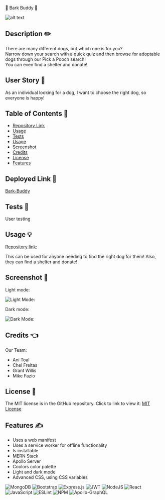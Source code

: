 🐶 Bark Buddy 🐶

![alt text](https://img.shields.io/badge/License-MIT-blue.svg)

## Description ✏️

There are many different dogs, but which one is for you? <br>
Narrow down your search with a quick quiz and then browse for adoptable dogs through our Pick a Pooch search!<br>
You can even find a shelter and donate!

## User Story 📖

As an individual looking for a dog,
I want to choose the right dog,
so everyone is happy!

## Table of Contents 📖

- [Repository Link](#link)
- [Usage](#usage)
- [Tests](#tests)
- [Usage](#usage)
- [Screenshot](#screenshot)
- [Credits](#credits)
- [License](#license)
- [Features](#features)

## Deployed Link 🔑

[Bark-Buddy](http://barkbuddy.workbytes.net/)

## Tests 🧪

User testing

## Usage &#128161;

[Repository link:](https://github.com/123sites/bark-buddy)

This can be used for anyone needing to find the right dog for them!
Also, they can find a shelter and donate!

## Screenshot 🎯

Light mode:

![Light Mode:](./client/public/home-light-mode.png)

Dark mode:

![Dark Mode:](./client/public/home-dark-mode.png)

## Credits 👈

Our Team:

- Ani Toal
- Chel Freitas
- Grant Willis
- Mike Fazio

## License 📝

The MIT license is in the GitHub repository. Click to link to view it:
[MIT License](https://github.com/123sites/bark-buddy/blob/main/LICENSE)

## Features ✍

- Uses a web manifest
- Uses a service worker for offline functionality
- Is installable
- MERN Stack
- Apollo Server
- Coolors color palette
- Light and dark mode
- Advanced CSS, using CSS variables

![MongoDB](https://img.shields.io/badge/MongoDB-%234ea94b.svg?style=for-the-badge&logo=mongodb&logoColor=white)
![Bootstrap](https://img.shields.io/badge/bootstrap-%238511FA.svg?style=for-the-badge&logo=bootstrap&logoColor=white)
![Express.js](https://img.shields.io/badge/express.js-%23404d59.svg?style=for-the-badge&logo=express&logoColor=%2361DAFB)
![JWT](https://img.shields.io/badge/JWT-black?style=for-the-badge&logo=JSON%20web%20tokens)
![NodeJS](https://img.shields.io/badge/node.js-6DA55F?style=for-the-badge&logo=node.js&logoColor=white)
![React](https://img.shields.io/badge/react-%2320232a.svg?style=for-the-badge&logo=react&logoColor=%2361DAFB)
![JavaScript](https://img.shields.io/badge/javascript-%23323330.svg?style=for-the-badge&logo=javascript&logoColor=%23F7DF1E)
![ESLint](https://img.shields.io/badge/ESLint-4B3263?style=for-the-badge&logo=eslint&logoColor=white)
![NPM](https://img.shields.io/badge/NPM-%23CB3837.svg?style=for-the-badge&logo=npm&logoColor=white)
![Apollo-GraphQL](https://img.shields.io/badge/-ApolloGraphQL-311C87?style=for-the-badge&logo=apollo-graphql)
